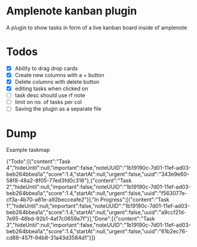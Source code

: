 # Amplenote kanban plugin

A plugin to show tasks in form of a live kanban board inside of amplenote


# Todos

- [x] Ability to drag drop cards
- [x] Create new columns with a + button
- [x] Delete columns with delete button
- [x] editing tasks when clicked on
- [ ] task desc should use rf note
- [ ] limit on no. of tasks per col
- [ ] Saving the plugin as a separate file

# Dump

Example taskmap

{"Todo":[{"content":"Task 4","hideUntil":null,"important":false,"noteUUID":"1b19190c-7d01-11ef-ad03-beb264bbea1a","score":1.4,"startAt":null,"urgent":false,"uuid":"343e9e60-58f8-48a2-8f05-77ed3fd0c316"},{"content":"Task 2","hideUntil":null,"important":false,"noteUUID":"1b19190c-7d01-11ef-ad03-beb264bbea1a","score":1.4,"startAt":null,"urgent":false,"uuid":"f563077e-cf3a-4b70-a81e-a92becceafe2"}],"In Progress":[{"content":"Task 1","hideUntil":null,"important":false,"noteUUID":"1b19190c-7d01-11ef-ad03-beb264bbea1a","score":1.4,"startAt":null,"urgent":false,"uuid":"a9ccf21d-7e95-46bd-92b1-4af7c0659a7f"}],"Done":[{"content":"Task 3","hideUntil":null,"important":false,"noteUUID":"1b19190c-7d01-11ef-ad03-beb264bbea1a","score":1.4,"startAt":null,"urgent":false,"uuid":"61b2ec76-cd88-457f-94b8-31a43d3584d1"}]}
